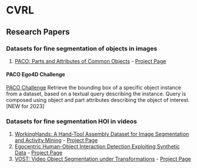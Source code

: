 # CVRL
## Research Papers

### Datasets for fine segmentation of objects in images
1. [PACO: Parts and Attributes of Common Objects](https://arxiv.org/abs/2301.01795) - [Project Page](https://paco.metademolab.com/)
#### PACO Ego4D Challenge 
[PACO Challenge](https://eval.ai/web/challenges/challenge-page/1970/overview) 
Retrieve the bounding box of a specific object instance from a dataset, based on a textual query describing the instance. Query is composed using object and part attributes describing the object of interest. [NEW for 2023]

### Datasets for fine segmentation HOI in videos 
1. [WorkingHands: A Hand-Tool Assembly Dataset for Image Segmentation and Activity Mining](https://www3.cs.stonybrook.edu/~minhhoai/papers/workingHands_BMVC19.pdf) - [Project Page]()
2. [Egocentric Human-Object Interaction Detection Exploiting Synthetic Data](https://arxiv.org/abs/2204.07061) - [Project Page](https://iplab.dmi.unict.it/egoism-hoi/#dataset)
3. [ VOST: Video Object Segmentation under Transformations](https://arxiv.org/abs/2212.06200) - [Project Page](https://www.vostdataset.org/)
